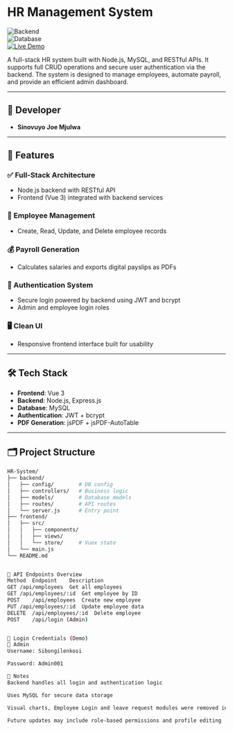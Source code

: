 # HR Management System
 
![Backend](https://img.shields.io/badge/backend-Node.js-blue)  
![Database](https://img.shields.io/badge/database-MySQL-orange)  
[![Live Demo](https://img.shields.io/badge/demo-online-orange)](https://your-demo-link.com)

A full-stack HR system built with Node.js, MySQL, and RESTful APIs. It supports full CRUD operations and secure user authentication via the backend. The system is designed to manage employees, automate payroll, and provide an efficient admin dashboard.

---

## 👤 Developer

- **Sinovuyo Joe Mjulwa**

---

## 🚀 Features

### ✅ Full-Stack Architecture
- Node.js backend with RESTful API
- Frontend (Vue 3) integrated with backend services

### 👥 Employee Management
- Create, Read, Update, and Delete employee records

### 💰 Payroll Generation
- Calculates salaries and exports digital payslips as PDFs

### 🔐 Authentication System
- Secure login powered by backend using JWT and bcrypt
- Admin and employee login roles

### 🖥️ Clean UI
- Responsive frontend interface built for usability

---

## 🛠️ Tech Stack

- **Frontend**: Vue 3  
- **Backend**: Node.js, Express.js  
- **Database**: MySQL  
- **Authentication**: JWT + bcrypt  
- **PDF Generation**: jsPDF + jsPDF-AutoTable

---

## 🗂️ Project Structure

```bash
HR-System/
├── backend/
│   ├── config/        # DB config
│   ├── controllers/   # Business logic
│   ├── models/        # Database models
│   ├── routes/        # API routes
│   └── server.js      # Entry point
├── frontend/
│   ├── src/
│   │   ├── components/
│   │   ├── views/
│   │   └── store/     # Vuex state
│   └── main.js
└── README.md


🔌 API Endpoints Overview
Method	Endpoint	Description
GET	/api/employees	Get all employees
GET	/api/employees/:id	Get employee by ID
POST	/api/employees	Create new employee
PUT	/api/employees/:id	Update employee data
DELETE	/api/employees/:id	Delete employee
POST	/api/login (Admin)


🔑 Login Credentials (Demo)
👑 Admin
Username: Sibongilenkosi

Password: Admin001

📌 Notes
Backend handles all login and authentication logic

Uses MySQL for secure data storage

Visual charts, Employee Login and leave request modules were removed in this version

Future updates may include role-based permissions and profile editing
